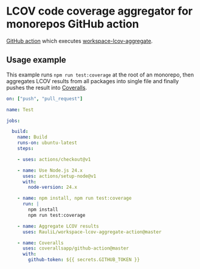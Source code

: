 # LCOV code coverage aggregator for monorepos GitHub action

[GitHub action] which executes [workspace-lcov-aggregate].

[GitHub action]: https://docs.github.com/en/actions
[workspace-lcov-aggregate]: https://www.npmjs.com/package/workspace-lcov-aggregate

## Usage example

This example runs `npm run test:coverage` at the root of an monorepo, then
aggregates LCOV results from all packages into single file and finally pushes
the result into [Coveralls].

[Coveralls]: https://coveralls.io

```yaml
on: ["push", "pull_request"]

name: Test

jobs:

  build:
    name: Build
    runs-on: ubuntu-latest
    steps:

    - uses: actions/checkout@v1

    - name: Use Node.js 24.x
      uses: actions/setup-node@v1
      with:
        node-version: 24.x

    - name: npm install, npm run test:coverage
      run: |
        npm install
        npm run test:coverage

    - name: Aggregate LCOV results
      uses: RauliL/workspace-lcov-aggregate-action@master

    - name: Coveralls
      uses: coverallsapp/github-action@master
      with:
        github-token: ${{ secrets.GITHUB_TOKEN }}
```
